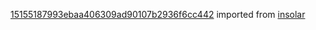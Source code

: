 [15155187993ebaa406309ad90107b2936f6cc442](https://github.com/insolar/insolar/commit/15155187993ebaa406309ad90107b2936f6cc442) imported from [insolar](https://github.com/insolar/insolar)
